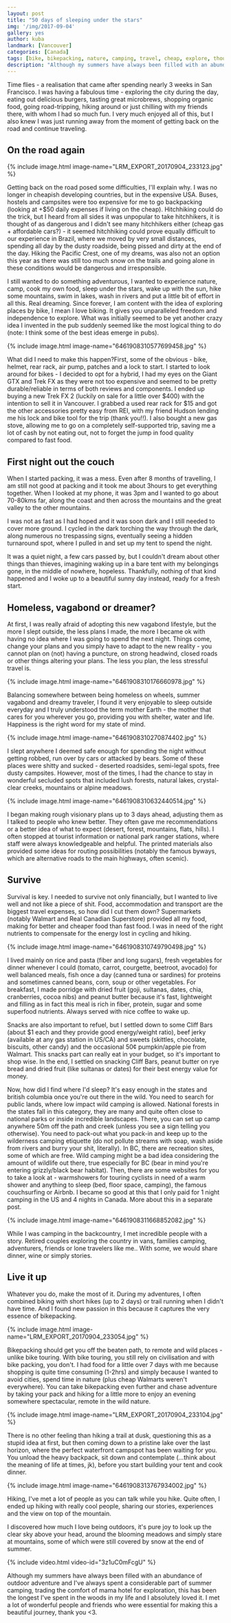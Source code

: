 ```yaml
---
layout: post
title: "50 days of sleeping under the stars"
img: '/img/2017-09-04'
gallery: yes
author: kuba
landmark: [Vancouver]
categories: [Canada]
tags: [bike, bikepacking, nature, camping, travel, cheap, explore, thoughts]
description: "Although my summers have always been filled with an abundance of outdoor adventure and I've always spent a considerable part of summer camping, trading the comfort of mama hotel for exploration, this has been the longest I've spent in the woods in my life and I absolutely loved it."
---
```


Time flies - a realisation that came after spending nearly 3 weeks in San Francisco. I was having a fabulous time - exploring the city during the day, eating out delicious burgers, tasting great microbrews, shopping organic food, going road-tripping, hiking around or just chilling with my friends there, with whom I had so much fun. I very much enjoyed all of this, but I also knew I was just running away from the moment of getting back on the road and continue traveling. 

## On the road again

{% include image.html image-name="LRM_EXPORT_20170904_233123.jpg" %}

Getting back on the road posed some difficulties, I'll explain why. I was no longer in cheapish developing countries, but in the expensive USA. Buses, hostels and campsites were too expensive for me to go backpacking (looking at +$50 daily expenses if living on the cheap). Hitchhiking could do the trick, but I heard from all sides it was unpopular to take hitchhikers, it is thought of as dangerous and I didn't see many hitchhikers either (cheap gas + affordable cars?) - it seemed hitchhiking could prove equally difficult to our experience in Brazil, where we moved by very small distances, spending all day by the dusty roadside, being pissed and dirty at the end of the day. Hiking the Pacific Crest, one of my dreams, was also not an option this year as there was still too much snow on the trails and going alone in these conditions would be dangerous and irresponsible.

I still wanted to do something adventurous, I wanted to experience nature, camp, cook my own food, sleep under the stars, wake up with the sun, hike some mountains, swim in lakes, wash in rivers and put a little bit of effort in all this. Real dreaming. Since forever, I am content with the idea of exploring places by bike, I mean I love biking. It gives you unparalleled freedom and independence to explore. What was initially seemed to be yet another crazy idea I invented in the pub suddenly seemed like the most logical thing to do (note: I think some of the best ideas emerge in pubs).

{% include image.html image-name="6461908310577699458.jpg" %}

What did I need to make this happen?First, some of the obvious - bike, helmet, rear rack, air pump, patches and a lock to start. I started to look around for bikes - I decided to opt for a hybrid, I had my eyes on the Giant GTX and Trek FX as they were not too expensive and seemed to be pretty durable/reliable in terms of both reviews and components. I ended up buying a new Trek FX 2 (luckily on sale for a little over $400) with the intention to sell it in Vancouver. I grabbed a used rear rack for $15 and got the other accessories pretty easy from REI, with my friend Hudson lending me his lock and bike tool for the trip (thank you!!). I also bought a new gas stove, allowing me to go on a completely self-supported trip, saving me a lot of cash by not eating out,  not to forget the jump in food quality compared to fast food.

## First night out the couch

When I started packing, it was a mess. Even after 8 months of travelling, I am still not good at packing and it took me about 3hours to get everything together. When I looked at my phone, it was 3pm and I wanted to go about 70-80kms far, along the coast and then across the mountains and the great valley to the other mountains. 

I was not as fast as I had hoped and it was soon dark and I still needed to cover more ground. I cycled in the dark torching the way through the dark, along numerous no trespassing signs, eventually seeing a hidden turnaround spot, where I pulled in and set up my tent to spend the night. 

It was a quiet night, a few cars passed by, but I couldn't dream about other things than thieves, imagining waking up in a bare tent with my belongings gone, in the middle of nowhere, hopeless. Thankfully, nothing of that kind happened and I woke up to a beautiful sunny day instead, ready for a fresh start.

## Homeless, vagabond or dreamer?

At first, I was really afraid of adopting this new vagabond lifestyle, but the more I slept outside, the less plans I made, the more I became ok with  having no idea where I was going to spend the next night. Things come, change your plans and you simply have to adapt to the new reality - you cannot plan on (not) having a puncture, on strong headwind, closed roads or other things altering your plans. The less you plan, the less stressful travel is. 

{% include image.html image-name="6461908310176660978.jpg" %}

Balancing somewhere between being homeless on wheels, summer vagabond and dreamy traveler, I found it very enjoyable to sleep outside everyday and I truly understood the term mother Earth - the mother that cares for you wherever you go, providing you with shelter, water and life. Happiness is the right word for my state of mind. 

{% include image.html image-name="6461908310270874402.jpg" %}

I slept anywhere I deemed safe enough for spending the night without getting robbed, run over by cars or attacked by bears. Some of these places were shitty and sucked - deserted roadsides, semi-legal spots, free dusty campsites. However, most of the times, I had the chance to stay in wonderful secluded spots that included lush forests, natural lakes, crystal-clear creeks, mountains or alpine meadows. 

{% include image.html image-name="6461908310632440514.jpg" %}

I began making rough visionary plans up to 3 days ahead, adjusting them as I talked to people who knew better. They often gave me recommendations or a better idea of what to expect (desert, forest, mountains, flats, hills). I often stopped at tourist information or national park ranger stations, where staff were always knowledgeable and helpful. The printed materials also provided some ideas for routing possibilities (notably the famous byways, which are alternative roads to the main highways, often scenic). 

## Survive

Survival is key. I needed to survive not only financially, but I wanted to live well and not like a piece of shit. Food, accommodation and transport are the biggest travel expenses, so how did I cut them down? Supermarkets (notably Walmart and Real Canadian Superstore) provided all my food, making for better and cheaper food than fast food. I was in need of the right nutrients to compensate for the energy lost in cycling and hiking. 

{% include image.html image-name="6461908310749790498.jpg" %}

I lived mainly on rice and pasta (fiber and long sugars), fresh vegetables for dinner whenever I could (tomato, carrot, courgette, beetroot, avocado) for well balanced meals, fish once a day (canned tuna or sardines) for proteins and sometimes canned beans, corn, soup or other vegetables. For breakfast, I made porridge with dried fruit (goji, sultanas, dates, chia, cranberries, cocoa nibs) and peanut butter because it's fast, lightweight and filling as in fact this meal is rich in fiber, protein, sugar and some superfood nutrients. Always served with nice coffee to wake up. 

Snacks are also important to refuel, but I settled down to some Cliff Bars (about $1 each and they provide good energy/weight ratio), beef jerky (available at any gas station in US/CA) and sweets (skittles, chocolate, biscuits, other candy) and the occasional 50¢ pumpkin/apple pie from Walmart. This snacks part can really eat in your budget, so it's important to shop wise. In the end, I settled on snacking Cliff Bars, peanut butter on rye bread and dried fruit (like sultanas or dates) for their best energy value for money.

Now, how did I find where I'd sleep? It's easy enough in the states and british columbia once you're out there in the wild. You need to search for public lands, where low impact wild camping is allowed. National forests in the states fall in this category, they are many and quite often close to national parks or inside incredible landscapes. There, you can set up camp anywhere 50m off the path and creek (unless you see a sign telling you otherwise). You need to pack-out what you pack-in and keep up to the wilderness camping etiquette (do not pollute streams with soap, wash aside from rivers and burry your shit, literally). In BC, there are recreation sites, some of which are free. Wild camping might be a bad idea considering the amount of wildlife out there, true especially for BC (bear in mind you're entering grizzly/black bear habitat). Then, there are some websites for you to take a look at - warmshowers for touring cyclists in need of a warm shower and anything to sleep (bed, floor space, camping), the famous couchsurfing or Airbnb. I became so good at this that I only paid for 1 night camping in the US and 4 nights in Canada. More about this in a separate post.

{% include image.html image-name="6461908311668852082.jpg" %}

While I was camping in the backcountry, I met incredible people  with a story. Retired couples exploring the country in vans, families camping, adventurers, friends or lone travelers like me.. With some, we would share dinner, wine or simply stories.

## Live it up

Whatever you do, make the most of it. During my adventures, I often combined biking with short hikes (up to 2 days) or trail running when I didn't have time. And I found new passion in this because it captures the very essence of bikepacking.

{% include image.html image-name="LRM_EXPORT_20170904_233054.jpg" %}

Bikepacking should get you off the beaten path, to remote and wild places - unlike bike touring. With bike touring, you still rely on civilisation and with bike packing, you don't. I had food for a little over 7 days with me because shopping is quite time consuming (1-2hrs) and simply because I wanted to avoid cities, spend time in nature (plus cheap Walmarts weren't everywhere). You can take bikepacking even further and chase adventure by taking your pack and hiking for a little more to enjoy an evening somewhere spectacular, remote in the wild nature. 

{% include image.html image-name="LRM_EXPORT_20170904_233104.jpg" %}

There is no other feeling than hiking a trail at dusk, questioning this as a stupid idea at first, but then coming down to a pristine lake over the last horizon, where the perfect waterfront campspot has been waiting for you. You unload the heavy backpack, sit down and contemplate (...think about the meaning of life at times, jk), before you start building your tent and cook dinner. 

{% include image.html image-name="6461908313767934002.jpg" %}

Hiking, I've met a lot of people as you can talk while you hike. Quite often,  I ended up hiking with really cool people, sharing our stories, experiences and the view on top of the mountain. 

I discovered how much I love being outdoors, it's pure joy to look up the clear sky above your head, around the blooming meadows and simply stare at mountains, some of which were still covered by snow at the end of summer. 
 
{% include video.html video-id="3z1uC0mFcgU" %}

Although my summers have always been filled with an abundance of outdoor adventure and I've always spent a considerable part of summer camping, trading the comfort of mama hotel for exploration, this has been the longest I've spent in the woods in my life and I absolutely loved it. I met a lot of wonderful people and friends who were essential for making this a beautiful journey, thank you <3.